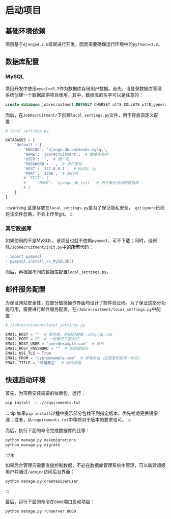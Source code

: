 # 启动项目

## 基础环境依赖

项目基于`django4.2.5`框架进行开发，因而需要确保运行环境中的`python>=3.8`。

## 数据库配置

### MySQL

项目开发中使用`mysql>=5.7`作为数据库存储用户数据。首先，请登录数据库管理系统创建一个数据库供项目使用，其中，数据库的名字可以是任意的：
```sql
create database jobrecruitment DEFAULT CHARSET utf8 COLLATE utf8_general_ci;
```
而后，在`JobRecruitment/`下创建`local_settings.py`文件，用于存放自定义配置：
```python
# local_settings.py

DATABASES = {
    'default': {
        'ENGINE': 'django.db.backends.mysql',
        'NAME': 'jobrecruitment',  # 数据库名字
        'USER': '',  # 用户名
        'PASSWORD': '',  # 用户密码
        'HOST': '127.0.0.1',  # MySQL ip
        'PORT': '3306',  # 端口号
        # 'TEST': {
        #     'NAME': 'django_db_test'  # 用于单元测试的数据库
        # }
    }
}
```
:::warning
这里存放在`local_settings.py`是为了保证隐私安全，`.gitignore`已经将该文件忽略，不会上传至git。
:::

### 其它数据库

如果使用的不是MySQL，该项目也就不依赖`pymysql`，可不下载；同时，请删除`/JobRecruitment/init.py`中的**所有**代码：

```diff
- import pymysql
- pymysql.install_as_MySQLdb()
```

而后，再根据不同的数据库配置`local_settings.py`。



## 邮件服务配置

为保证网站安全性，在部分敏感操作界面均设计了邮件验证码。为了保证这部分功能可用，需要进行邮件服务配置。在`/Jobrecruitment/local_settings.py`中配置：

```python
# /Jobrecruitment/local_settings.py

EMAIL_HOST = ""  # 服务器，例如QQ邮箱：smtp.qq.com
EMAIL_PORT = 25  # 一般情况下都为25
EMAIL_HOST_USER = "user@example.com"  # 账号
EMAIL_HOST_PASSWORD = ""  # 您的授权码
EMAIL_USE_TLS = True
EMAIL_FROM = "user@example.com"  # 邮箱来自（这里是和账号一样的）
EMAIL_TITLE = '邮箱激活'  # 邮件标题
```






## 快速启动环境

首先，为项目安装需要的依赖包，运行：
```bash
pip install -r ./requirements.txt
```

::: tip
如果`pip install`过程中提示部分包找不到指定版本，优先考虑更换镜像源；或者，从`requirements.txt`中移除对于版本的要求也可。
:::

而后，执行下面的命令完成数据库的迁移：

```bash
python manage.py makemigrations
python manage.py migrate
```

:::tip

如果后台管理员需要直接控制数据，不必在数据库管理系统中管理，可以新建超级用户并通过`/admin/`访问后台界面：

```bash
python manage.py createsuperuser
```

:::

最后，运行下面的命令在`8000`端口启动项目：

```bash
python manage.py runserver 8000
```

